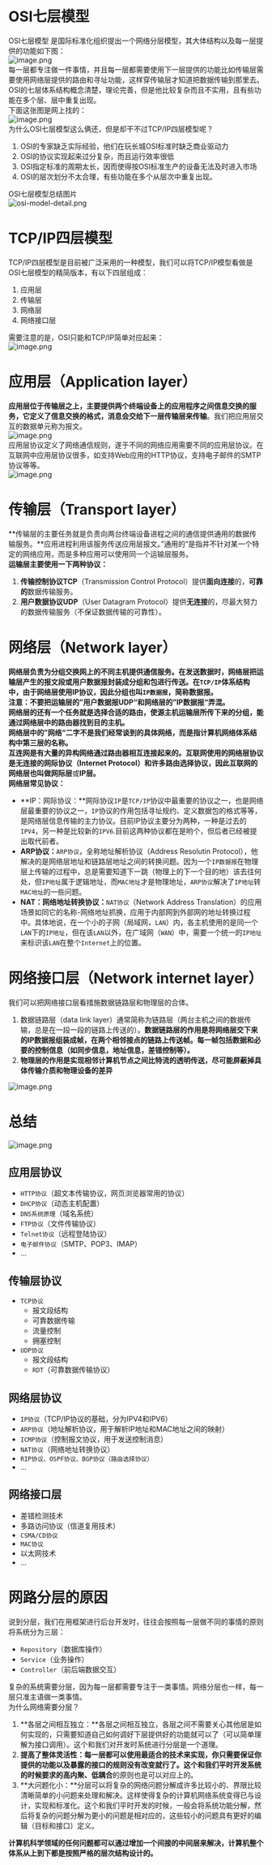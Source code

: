 <a name="eVz3W"></a>
# OSI七层模型
OSI七层模型 是国际标准化组织提出一个网络分层模型，其大体结构以及每一层提供的功能如下图：<br />![image.png](https://cdn.nlark.com/yuque/0/2023/png/35204765/1678264501500-deeba383-0a0c-40d7-a2a3-9ae7086c967a.png#averageHue=%23f3f1f0&clientId=u5d3e4706-ddb8-4&from=paste&height=422&id=u3b80fe04&name=image.png&originHeight=528&originWidth=795&originalType=binary&ratio=1.25&rotation=0&showTitle=false&size=150161&status=done&style=none&taskId=u654e9aa7-0ecb-4401-8cb7-9df995f868f&title=&width=636)<br />每一层都专注做一件事情，并且每一层都需要使用下一层提供的功能比如传输层需要使用网络层提供的路由和寻址功能，这样穿传输层才知道把数据传输到那里去。<br />OSI的七层体系结构概念清楚，理论完善，但是他比较复杂而且不实用，且有些功能在多个层、层中重复出现。<br />下面这张图是网上找的：<br />![image.png](https://cdn.nlark.com/yuque/0/2023/png/35204765/1678264644261-05c84326-2f01-41a6-88ce-fcb5176f9329.png#averageHue=%23e1e5aa&clientId=u5d3e4706-ddb8-4&from=paste&height=502&id=uadf5aeb3&name=image.png&originHeight=627&originWidth=833&originalType=binary&ratio=1.25&rotation=0&showTitle=false&size=362724&status=done&style=none&taskId=uf4708c96-361e-46f5-a5f3-09713a17a51&title=&width=666.4)<br />为什么OSI七层模型这么俩还，但是却干不过TCP/IP四层模型呢？

1. OSI的专家缺乏实际经验，他们在玩长城OSI标准时缺乏商业驱动力
2. OSI的协议实现起来过分复杂，而且运行效率很低
3. OSI指定标准的周期太长，因而使得按OSI标准生产的设备无法及时进入市场
4. OSI的层次划分不太合理，有些功能在多个从层次中重复出现。

OSI七层模型总结图片<br />![osi-model-detail.png](https://cdn.nlark.com/yuque/0/2023/png/35204765/1678265037682-5e9ae036-6d16-4227-8920-33c7318bc786.png#averageHue=%238ba956&clientId=u5d3e4706-ddb8-4&from=paste&height=1270&id=ucd57c5a5&name=osi-model-detail.png&originHeight=1588&originWidth=1120&originalType=binary&ratio=1.25&rotation=0&showTitle=false&size=153920&status=done&style=none&taskId=u3f370a0e-bfbf-4c45-9bc0-7f4b24101d9&title=&width=896)
<a name="G1zUG"></a>
# TCP/IP四层模型
TCP/IP四层模型是目前被广泛采用的一种模型，我们可以将TCP/IP模型看做是OSI七层模型的精简版本，有以下四层组成：

1. 应用层
2. 传输层
3. 网络层
4. 网络接口层

需要注意的是，OSI只能和TCP/IP简单对应起来：<br />![image.png](https://cdn.nlark.com/yuque/0/2023/png/35204765/1678265340992-19ff8237-6986-429c-8a9f-3cff27bfaf9c.png#averageHue=%23f5f3f3&clientId=u5d3e4706-ddb8-4&from=paste&height=346&id=ufbdf080f&name=image.png&originHeight=433&originWidth=845&originalType=binary&ratio=1.25&rotation=0&showTitle=false&size=120281&status=done&style=none&taskId=ub88f8b2d-54df-47e9-ab22-4d5588982ed&title=&width=676)
<a name="pWZEI"></a>
# 应用层（Application layer）
**应用层位于传输层之上，主要提供两个终端设备上的应用程序之间信息交换的服务，它定义了信息交换的格式，消息会交给下一层传输层来传输**。我们把应用层交互的数据单元称为报文。<br />![image.png](https://cdn.nlark.com/yuque/0/2023/png/35204765/1678265916944-b937f51e-c7e6-4103-ac9b-87dcb49000ba.png#averageHue=%23dfdfde&clientId=u5d3e4706-ddb8-4&from=paste&height=376&id=u18c9e2b3&name=image.png&originHeight=470&originWidth=649&originalType=binary&ratio=1.25&rotation=0&showTitle=false&size=98308&status=done&style=none&taskId=ub0f1be25-6a4c-46c6-accf-33cdc12bc32&title=&width=519.2)<br />应用层协议定义了网络通信规则，遂于不同的网络应用需要不同的应用层协议。在互联网中应用层协议很多，如支持Web应用的HTTP协议，支持电子邮件的SMTP协议等等。<br />![image.png](https://cdn.nlark.com/yuque/0/2023/png/35204765/1678266133690-ad3adf1a-694c-44e9-9b16-523b107d2222.png#averageHue=%23d4e2f5&clientId=u5d3e4706-ddb8-4&from=paste&height=338&id=uf658ce4b&name=image.png&originHeight=422&originWidth=604&originalType=binary&ratio=1.25&rotation=0&showTitle=false&size=56224&status=done&style=none&taskId=ud1ee512f-9880-42e2-b759-c6cb555e6b8&title=&width=483.2)
<a name="ZA3Qo"></a>
# 传输层（Transport layer）
**传输层的主要任务就是负责向两台终端设备进程之间的通信提供通用的数据传输服务。**应用进程利用该服务传送应用层报文。”通用的“是指并不针对某一个特定的网络应用，而是多种应用可以使用同一个运输层服务。<br />**运输层主要使用一下两种协议：**

1. **传输控制协议TCP**（Transmission Control Protocol）提供**面向连接**的，**可靠的**数据传输服务。
2. **用户数据协议UDP**（User Datagram Protocol）提供**无连接**的，尽最大努力的数据传输服务（不保证数据传输的可靠性）。
<a name="WsgR9"></a>
# 网络层（Network layer）
**网络层负责为分组交换网上的不同主机提供通信服务。**在发送数据时，网络层把运输层产生的报文段或用户数据报封装成分组和包进行传送。在`TCP/IP`体系结构中，由于网络层使用IP协议，因此分组也叫`IP数据报`，简称数据报。<br />注意：**不要把运输层的”用户数据报UDP“和网络层的”IP数据报“弄混。**<br />**网络层的还有一个任务就是选择合适的路由，使源主机运输层所传下来的分组，能通过网络层中的路由器找到目的主机。**<br />网络层中的”网络“二字不是我们经常谈到的具体网络，而是指计算机网络体系结构中第三层的名称。<br />互连网是有大量的异构网络通过路由器相互连接起来的。互联网使用的网络层协议是无连接的网际协议（Internet Protocol）和许多路由选择协议，因此互联网的网络层也叫做**网际层**或**IP层。**<br />**网络层常见协议：**

- **IP：网际协议：**网际协议`IP`是`TCP/IP`协议中最重要的协议之一，也是网络层最重要的协议之一，`IP`协议的作用包括寻址规约、定义数据包的格式等等，是网络层信息传输的主力协议。目前IP协议主要分为两种，一种是过去的`IPV4`，另一种是比较新的`IPV6`.目前这两种协议都在是哟个，但后者已经被提出取代前者。
- **ARP协议：**`ARP协议`，全称地址解析协议（Address Resolutin Protocol），他解决的是网络层地址和链路层地址之间的转换问题。因为一个`IP数据报`在物理层上传输的过程中，总是需要知道下一跳（物理上的下一个目的地）该去往何处，但`IP地址`属于逻辑地址，而`MAC地址`才是物理地址，`ARP协议`解决了`IP地址`转`MAC地址`的一些问题。
- **NAT：网络地址转换协议：**`NAT协议`（Network Address Translation）的应用场景如同它的名称-网络地址抓换，应用于内部网到外部网的地址转换过程中。具体地说，在一个小的子网（局域网，`LAN`）内，各主机使用的是同一个`LAN`下的`IP地址`，但在该`LAN`以外，在广域网（`WAN`）中，需要一个统一的`IP地址`来标识该`LAN`在整个`Internet`上的位置。
<a name="Tg16R"></a>
# 网络接口层（Network internet layer）
我们可以把网络接口层看措施数据链路层和物理层的合体。

1. 数据链路层（data link layer）通常简称为链路层（两台主机之间的数据传输，总是在一段一段的链路上传送的）。**数据链路层的作用是将网络层交下来的IP数据报组装成帧，在两个相邻接点的链路上传送帧。每一帧包括数据和必要的控制信息（如同步信息，地址信息，差错控制等）。**
2. **物理层的作用是实现相邻计算机节点之间比特流的透明传送，尽可能屏蔽掉具体传输介质和物理设备的差异**

![image.png](https://cdn.nlark.com/yuque/0/2023/png/35204765/1678283013215-f870def2-de66-4d75-b54f-b1a925584e2b.png#averageHue=%23d9e7fa&clientId=ub19f1d8a-6672-4&from=paste&height=298&id=u7162755d&name=image.png&originHeight=298&originWidth=465&originalType=binary&ratio=1&rotation=0&showTitle=false&size=25576&status=done&style=none&taskId=u92954e34-1958-4f50-9ac0-495e9bedee5&title=&width=465)
<a name="jDRS9"></a>
# 总结
![image.png](https://cdn.nlark.com/yuque/0/2023/png/35204765/1678283028388-97d8ca2b-8b88-4f3f-a4c3-2a43e5e13249.png#averageHue=%23faf9f9&clientId=ub19f1d8a-6672-4&from=paste&height=447&id=u27f03f32&name=image.png&originHeight=447&originWidth=871&originalType=binary&ratio=1&rotation=0&showTitle=false&size=94199&status=done&style=none&taskId=u59c134bb-672b-4d13-b1a5-5291adc7858&title=&width=871)
<a name="ncRfw"></a>
## 应用层协议

- `HTTP协议`（超文本传输协议，网页浏览器常用的协议）
- `DHCP协议`（动态主机配置）
- `DNS系统原理`（域名系统）
- `FTP协议`（文件传输协议）
- `Telnet协议`（远程登陆协议）
- `电子邮件协议`（SMTP、POP3、IMAP）
- ...
<a name="W5yRL"></a>
## 传输层协议

- `TCP协议`
   - 报文段结构
   - 可靠数据传输
   - 流量控制
   - 拥塞控制
- `UDP协议`
   - 报文段结构
   - `RDT`（可靠数据传输协议）
<a name="nJUnN"></a>
## 网络层协议

- `IP协议`（TCP/IP协议的基础，分为IPV4和IPV6）
- `ARP协议`（地址解析协议，用于解析IP地址和MAC地址之间的映射）
- `ICMP协议`（控制报文协议，用于发送控制消息）
- `NAT协议`（网络地址转换协议）
- `RIP协议、OSPF协议、BGP协议（路由选择协议）`
- ...
<a name="o6GQp"></a>
## 网络接口层

- 差错检测技术
- 多路访问协议（信道复用技术）
- `CSMA/CD协议`
- `MAC协议`
- 以太网技术
- ...
<a name="U64TW"></a>
# 网路分层的原因
说到分层，我们在用框架进行后台开发时，往往会按照每一层做不同的事情的原则将系统分为三层：

- `Repository`（数据库操作）
- `Service`（业务操作）
- `Controller`（前后端数据交互）

复杂的系统需要分层，因为每一层都需要专注于一类事情。网络分层也一样，每一层只准主语做一类事情。<br />为什么网络需要分层？

1. **各层之间相互独立：**各层之间相互独立，各层之间不需要关心其他层是如何实现的，只需要知道自己如何调好下层提供好的功能就可以了（可以简单理解为接口调用）。这个和我们对开发时系统进行分层是一个道理。
2. **提高了整体灵活性：**每一层都可以使用最适合的技术来实现，你只需要保证你提供的功能以及暴露的接口的规则没有改变就行了。这个和我们平时开发系统的时候要求的**高内聚、低耦合**的原则也是可以对应上的。
3. **大问题化小：**分层可以将复杂的网络问题分解成许多比较小的、界限比较清晰简单的小问题来处理和解决。这样使得复杂的计算机网络系统变得已与设计，实现和标准化。这个和我们平时开发的时候，一般会将系统功能分解，然后将复杂的问题分解为更小的问题是相对应的，这些较小的问题具有更好的编辑（目标和接口）定义。

**计算机科学领域的任何问题都可以通过增加一个间接的中间层来解决，计算机整个体系从上到下都是按照严格的层次结构设计的。**
